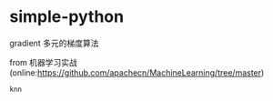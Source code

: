 # simple-python

gradient 多元的梯度算法

from 机器学习实战(online:https://github.com/apachecn/MachineLearning/tree/master)

    knn